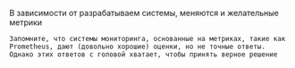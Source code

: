 В зависимости от разрабатываем системы, меняются и желательные метрики

	Запомните, что системы мониторинга, основанные на метриках, такие как
	Pro­me­theus, дают (довольно хорошие) оценки, но не точные ответы.
	Однако этих ответов с головой хватает, чтобы принять верное решение
